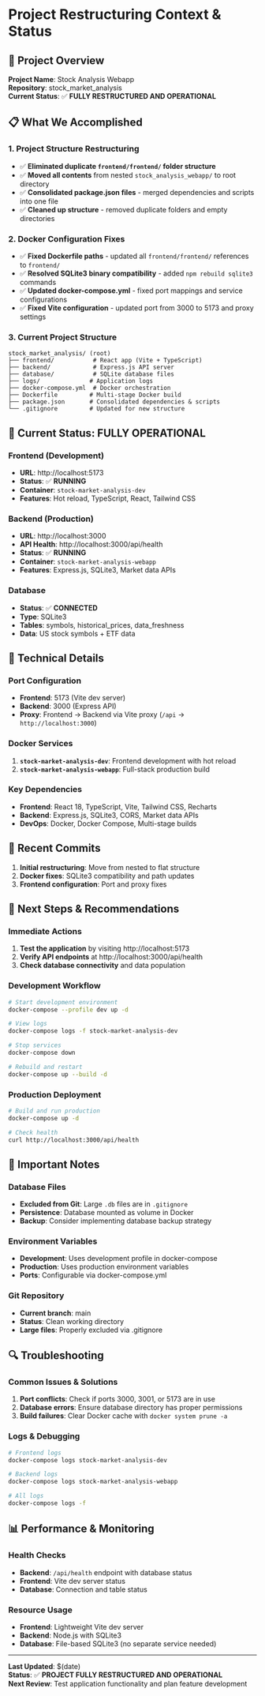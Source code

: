# Project Restructuring Context & Status

## 🎯 **Project Overview**
**Project Name**: Stock Analysis Webapp  
**Repository**: stock_market_analysis  
**Current Status**: ✅ **FULLY RESTRUCTURED AND OPERATIONAL**

## 📋 **What We Accomplished**

### **1. Project Structure Restructuring**
- ✅ **Eliminated duplicate `frontend/frontend/` folder structure**
- ✅ **Moved all contents** from nested `stock_analysis_webapp/` to root directory
- ✅ **Consolidated package.json files** - merged dependencies and scripts into one file
- ✅ **Cleaned up structure** - removed duplicate folders and empty directories

### **2. Docker Configuration Fixes**
- ✅ **Fixed Dockerfile paths** - updated all `frontend/frontend/` references to `frontend/`
- ✅ **Resolved SQLite3 binary compatibility** - added `npm rebuild sqlite3` commands
- ✅ **Updated docker-compose.yml** - fixed port mappings and service configurations
- ✅ **Fixed Vite configuration** - updated port from 3000 to 5173 and proxy settings

### **3. Current Project Structure**
```
stock_market_analysis/ (root)
├── frontend/           # React app (Vite + TypeScript)
├── backend/            # Express.js API server
├── database/           # SQLite database files
├── logs/              # Application logs
├── docker-compose.yml  # Docker orchestration
├── Dockerfile         # Multi-stage Docker build
├── package.json       # Consolidated dependencies & scripts
└── .gitignore         # Updated for new structure
```

## 🚀 **Current Status: FULLY OPERATIONAL**

### **Frontend (Development)**
- **URL**: http://localhost:5173
- **Status**: ✅ **RUNNING**
- **Container**: `stock-market-analysis-dev`
- **Features**: Hot reload, TypeScript, React, Tailwind CSS

### **Backend (Production)**
- **URL**: http://localhost:3000
- **API Health**: http://localhost:3000/api/health
- **Status**: ✅ **RUNNING**
- **Container**: `stock-market-analysis-webapp`
- **Features**: Express.js, SQLite3, Market data APIs

### **Database**
- **Status**: ✅ **CONNECTED**
- **Type**: SQLite3
- **Tables**: symbols, historical_prices, data_freshness
- **Data**: US stock symbols + ETF data

## 🔧 **Technical Details**

### **Port Configuration**
- **Frontend**: 5173 (Vite dev server)
- **Backend**: 3000 (Express API)
- **Proxy**: Frontend → Backend via Vite proxy (`/api` → `http://localhost:3000`)

### **Docker Services**
1. **`stock-market-analysis-dev`**: Frontend development with hot reload
2. **`stock-market-analysis-webapp`**: Full-stack production build

### **Key Dependencies**
- **Frontend**: React 18, TypeScript, Vite, Tailwind CSS, Recharts
- **Backend**: Express.js, SQLite3, CORS, Market data APIs
- **DevOps**: Docker, Docker Compose, Multi-stage builds

## 📝 **Recent Commits**
1. **Initial restructuring**: Move from nested to flat structure
2. **Docker fixes**: SQLite3 compatibility and path updates
3. **Frontend configuration**: Port and proxy fixes

## 🎯 **Next Steps & Recommendations**

### **Immediate Actions**
1. **Test the application** by visiting http://localhost:5173
2. **Verify API endpoints** at http://localhost:3000/api/health
3. **Check database connectivity** and data population

### **Development Workflow**
```bash
# Start development environment
docker-compose --profile dev up -d

# View logs
docker-compose logs -f stock-market-analysis-dev

# Stop services
docker-compose down

# Rebuild and restart
docker-compose up --build -d
```

### **Production Deployment**
```bash
# Build and run production
docker-compose up -d

# Check health
curl http://localhost:3000/api/health
```

## 🚨 **Important Notes**

### **Database Files**
- **Excluded from Git**: Large `.db` files are in `.gitignore`
- **Persistence**: Database mounted as volume in Docker
- **Backup**: Consider implementing database backup strategy

### **Environment Variables**
- **Development**: Uses development profile in docker-compose
- **Production**: Uses production environment variables
- **Ports**: Configurable via docker-compose.yml

### **Git Repository**
- **Current branch**: main
- **Status**: Clean working directory
- **Large files**: Properly excluded via .gitignore

## 🔍 **Troubleshooting**

### **Common Issues & Solutions**
1. **Port conflicts**: Check if ports 3000, 3001, or 5173 are in use
2. **Database errors**: Ensure database directory has proper permissions
3. **Build failures**: Clear Docker cache with `docker system prune -a`

### **Logs & Debugging**
```bash
# Frontend logs
docker-compose logs stock-market-analysis-dev

# Backend logs
docker-compose logs stock-market-analysis-webapp

# All logs
docker-compose logs -f
```

## 📊 **Performance & Monitoring**

### **Health Checks**
- **Backend**: `/api/health` endpoint with database status
- **Frontend**: Vite dev server status
- **Database**: Connection and table status

### **Resource Usage**
- **Frontend**: Lightweight Vite dev server
- **Backend**: Node.js with SQLite3
- **Database**: File-based SQLite3 (no separate service needed)

---

**Last Updated**: $(date)  
**Status**: ✅ **PROJECT FULLY RESTRUCTURED AND OPERATIONAL**  
**Next Review**: Test application functionality and plan feature development
